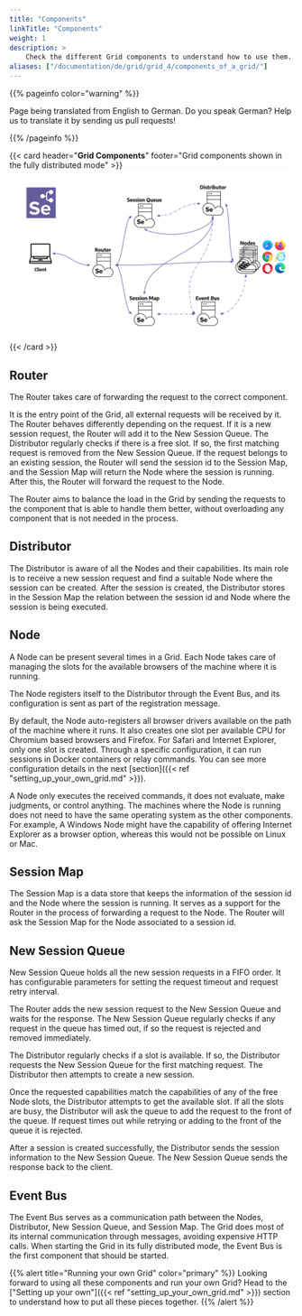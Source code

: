 ```yaml
---
title: "Components"
linkTitle: "Components"
weight: 1
description: >
    Check the different Grid components to understand how to use them.
aliases: ["/documentation/de/grid/grid_4/components_of_a_grid/"]
---
```


{{% pageinfo color="warning" %}}
<p class="lead">
   <i class="fas fa-language display-4"></i> 
   Page being translated from 
   English to German. Do you speak German? Help us to translate
   it by sending us pull requests!
</p>
{{% /pageinfo %}}

{{< card header="**Grid Components**" footer="Grid components shown in the fully distributed mode" >}}
![Selenium Grid 4 Components](/images/documentation/grid/components.png "Selenium Grid 4 Components")
{{< /card >}}

## Router

The Router takes care of forwarding the request to the correct component.

It is the entry point of the Grid, all external requests will be received by it.
The Router behaves differently depending on the request. 
If it is a new session request, the Router will add it to the New Session Queue. 
The Distributor regularly checks if there is a free slot. 
If so, the first matching request is removed from the New Session Queue.
If the request belongs to an existing session, the
Router will send the session id to the Session Map, and the Session Map will 
return the Node where the session is running. After this, the Router will
forward the request to the Node.

The Router aims to balance the load in the Grid by sending the requests to the
component that is able to handle them better, without overloading any component
that is not needed in the process.

## Distributor

The Distributor is aware of all the Nodes and their capabilities. Its main role is
to receive a new session request and find a suitable Node where the session can be
created. After the session is created, the Distributor stores in the Session Map
the relation between the session id and Node where the session is being executed. 

## Node

A Node can be present several times in a Grid. Each Node takes care of managing
the slots for the available browsers of the machine where it is running.

The Node registers itself to the Distributor through the Event Bus, and its
configuration is sent as part of the registration message.

By default, the Node auto-registers all browser drivers available on the path of
the machine where it runs. It also creates one slot per available CPU for Chromium
based browsers and Firefox. For Safari and Internet Explorer, only one slot is created.
Through a specific configuration, it can run sessions in Docker containers or relay commands. 
You can see more configuration details in the next [section]({{< ref "setting_up_your_own_grid.md" >}}).

A Node only executes the received commands, it does not evaluate, make judgments,
or control anything. The machines where the Node is running does not need to have
the same operating system as the other components. For example, A Windows Node 
might have the capability of offering Internet Explorer as a browser option,
whereas this would not be possible on Linux or Mac.

## Session Map

The Session Map is a data store that keeps the information of the session id and the Node 
where the session is running. It serves as a support for the Router in the process of 
forwarding a request to the Node. The Router will ask the Session Map for the Node 
associated to a session id.

## New Session Queue

New Session Queue holds all the new session requests in a FIFO order. 
It has configurable parameters for setting the request timeout and request retry interval.

The Router adds the new session request to the New Session Queue and waits for the response.
The New Session Queue regularly checks if any request in the queue has timed out, 
if so the request is rejected and removed immediately.

The Distributor regularly checks if a slot is available. If so, the Distributor requests the
New Session Queue for the first matching request. The Distributor then attempts to create
a new session.

Once the requested capabilities match the capabilities of any of the free Node slots, the Distributor attempts to get the
available slot. If all the slots are busy, the Distributor will ask the queue to add the request to the front of the queue. 
If request times out while retrying or adding to the front of the queue it is rejected.

After a session is created successfully, the Distributor sends the session information to the New Session Queue.
The New Session Queue sends the response back to the client. 

## Event Bus

The Event Bus serves as a communication path between the Nodes, Distributor, New Session Queue, and Session Map. 
The Grid does most of its internal communication through messages, avoiding expensive HTTP calls. 
When starting the Grid in its fully distributed mode, the Event Bus is the first component that should be started. 

{{% alert title="Running your own Grid" color="primary" %}}
Looking forward to using all these components and run your own Grid?
Head to the ["Setting up your own"]({{< ref "setting_up_your_own_grid.md" >}})
section to understand how to put all these pieces together.
{{% /alert %}}
